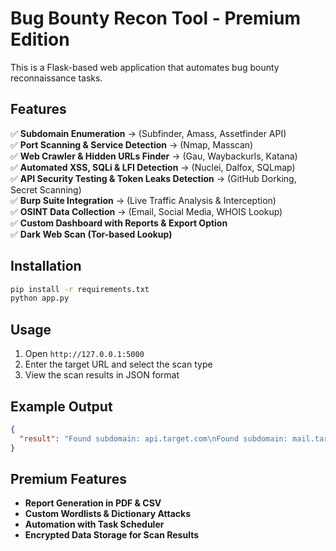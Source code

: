 # Bug Bounty Recon Tool - Premium Edition

This is a Flask-based web application that automates bug bounty reconnaissance tasks.

## Features
✅ **Subdomain Enumeration** → (Subfinder, Amass, Assetfinder API)  
✅ **Port Scanning & Service Detection** → (Nmap, Masscan)  
✅ **Web Crawler & Hidden URLs Finder** → (Gau, Waybackurls, Katana)  
✅ **Automated XSS, SQLi & LFI Detection** → (Nuclei, Dalfox, SQLmap)  
✅ **API Security Testing & Token Leaks Detection** → (GitHub Dorking, Secret Scanning)  
✅ **Burp Suite Integration** → (Live Traffic Analysis & Interception)  
✅ **OSINT Data Collection** → (Email, Social Media, WHOIS Lookup)  
✅ **Custom Dashboard with Reports & Export Option**  
✅ **Dark Web Scan (Tor-based Lookup)**  

## Installation
```bash
pip install -r requirements.txt
python app.py
```

## Usage
1. Open `http://127.0.0.1:5000`  
2. Enter the target URL and select the scan type  
3. View the scan results in JSON format  

## Example Output
```json
{
  "result": "Found subdomain: api.target.com\nFound subdomain: mail.target.com"
}
```

## Premium Features
- **Report Generation in PDF & CSV**  
- **Custom Wordlists & Dictionary Attacks**  
- **Automation with Task Scheduler**  
- **Encrypted Data Storage for Scan Results**  
